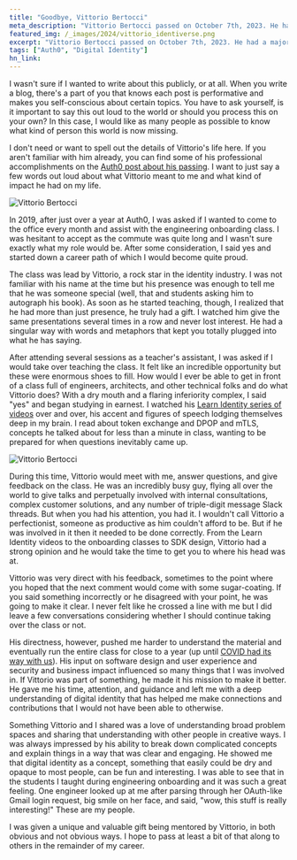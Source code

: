 ```yaml
---
title: "Goodbye, Vittorio Bertocci"
meta_description: "Vittorio Bertocci passed on October 7th, 2023. He had a major impact on me and I wanted to write a few words in his honor."
featured_img: /_images/2024/vittorio_identiverse.png
excerpt: "Vittorio Bertocci passed on October 7th, 2023. He had a major impact on me and I wanted to write a few words in his honor."
tags: ["Auth0", "Digital Identity"]
hn_link:
---
```


I wasn't sure if I wanted to write about this publicly, or at all. When you write a blog, there's a part of you that knows each post is performative and makes you self-conscious about certain topics. You have to ask yourself, is it important to say this out loud to the world or should you process this on your own? In this case, I would like as many people as possible to know what kind of person this world is now missing.

I don't need or want to spell out the details of Vittorio's life here. If you aren't familiar with him already, you can find some of his professional accomplishments on the [Auth0 post about his passing](https://auth0.com/blog/in-celebration-of-vittorio-bertocci/). I want to just say a few words out loud about what Vittorio meant to me and what kind of impact he had on my life. 

![Vittorio Bertocci](/_images/2024/vittorio_bertocci_celebration_of_life.jpg)

In 2019, after just over a year at Auth0, I was asked if I wanted to come to the office every month and assist with the engineering onboarding class. I was hesitant to accept as the commute was quite long and I wasn't sure exactly what my role would be. After some consideration, I said yes and started down a career path of which I would become quite proud.

The class was lead by Vittorio, a rock star in the identity industry. I was not familiar with his name at the time but his presence was enough to tell me that he was someone special (well, that and students asking him to autograph his book). As soon as he started teaching, though, I realized that he had more than just presence, he truly had a gift. I watched him give the same presentations several times in a row and never lost interest. He had a singular way with words and metaphors that kept you totally plugged into what he has saying.

After attending several sessions as a teacher's assistant, I was asked if I would take over teaching the class. It felt like an incredible opportunity but these were enormous shoes to fill. How would I ever be able to get in front of a class full of engineers, architects, and other technical folks and do what Vittorio does? With a dry mouth and a flaring inferiority complex, I said "yes" and began studying in earnest. I watched his [Learn Identity series of videos](https://auth0.com/docs/videos/learn-identity-series) over and over, his accent and figures of speech lodging themselves deep in my brain. I read about token exchange and DPOP and mTLS, concepts he talked about for less than a minute in class, wanting to be prepared for when questions inevitably came up. 

![Vittorio Bertocci](/_images/2024/vittori_learn_identity.png)

During this time, Vittorio would meet with me, answer questions, and give feedback on the class. He was an incredibly busy guy, flying all over the world to give talks and perpetually involved with internal consultations, complex customer solutions, and any number of triple-digit message Slack threads. But when you had his attention, you had it. I wouldn't call Vittorio a perfectionist, someone as productive as him couldn't afford to be. But if he was involved in it then it needed to be done correctly. From the Learn Identity videos to the onboarding classes to SDK design, Vittorio had a strong opinion and he would take the time to get you to where his head was at.

Vittorio was very direct with his feedback, sometimes to the point where you hoped that the next comment would come with some sugar-coating. If you said something incorrectly or he disagreed with your point, he was going to make it clear. I never felt like he crossed a line with me but I did leave a few conversations considering whether I should continue taking over the class or not. 

His directness, however, pushed me harder to understand the material and eventually run the entire class for close to a year (up until [COVID had its way with us](/moment-in-time-during-pandemic/)). His input on software design and user experience and security and business impact influenced so many things that I was involved in. If Vittorio was part of something, he made it his mission to make it better. He gave me his time, attention, and guidance and left me with a deep understanding of digital identity that has helped me make connections and contributions that I would not have been able to otherwise.

Something Vittorio and I shared was a love of understanding broad problem spaces and sharing that understanding with other people in creative ways. I was always impressed by his ability to break down complicated concepts and explain things in a way that was clear and engaging. He showed me that digital identity as a concept, something that easily could be dry and opaque to most people, can be fun and interesting. I was able to see that in the students I taught during engineering onboarding and it was such a great feeling. One engineer looked up at me after parsing through her OAuth-like Gmail login request, big smile on her face, and said, "wow, this stuff is really interesting!" These are my people. 

I was given a unique and valuable gift being mentored by Vittorio, in both obvious and not obvious ways. I hope to pass at least a bit of that along to others in the remainder of my career. 
